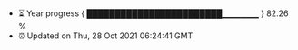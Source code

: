 - ⏳ Year progress { ████████████████████████▁▁▁▁▁▁ } 82.26 %
- ⏰ Updated on Thu, 28 Oct 2021 06:24:41 GMT

